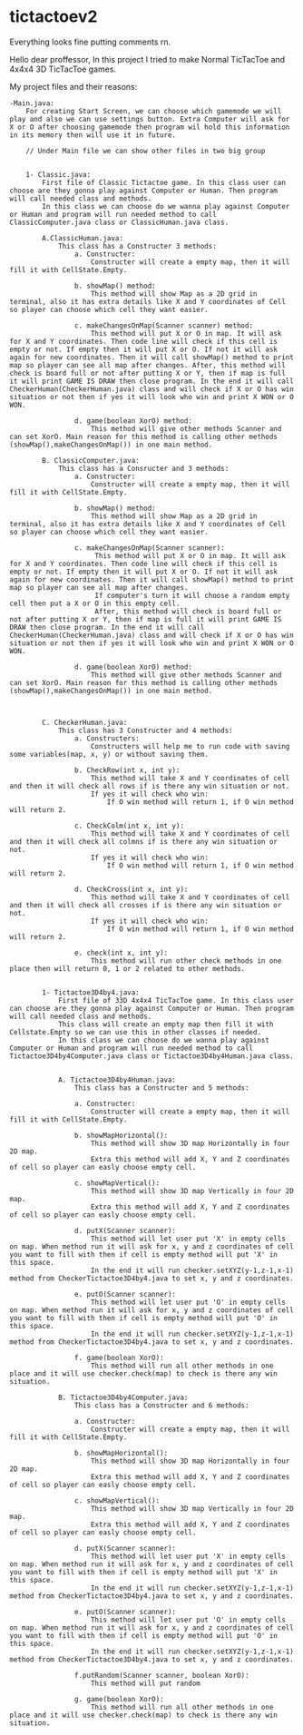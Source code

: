 ﻿# tictactoev2

Everything looks fine putting comments rn.



Hello dear proffessor,
In this project I tried to make Normal TicTacToe and 4x4x4 3D TicTacToe games.

My project files and their reasons:

    -Main.java:  
        For creating Start Screen, we can choose which gamemode we will play and also we can use settings button. Extra Computer will ask for X or O after choosing gamemode then program wil hold this information in its memory then will use it in future.

        // Under Main file we can show other files in two big group


        1- Classic.java:
            First file of Classic Tictactoe game. In this class user can choose are they gonna play against Computer or Human. Then program will call needed class and methods. 
            In this class we can choose do we wanna play against Computer or Human and program will run needed method to call ClassicComputer.java class or ClassicHuman.java class.
            
            A.ClassicHuman.java: 
                This class has a Constructer 3 methods:
                    a. Constructer:
                        Constructer will create a empty map, then it will fill it with CellState.Empty.

                    b. showMap() method:
                        This method will show Map as a 2D grid in terminal, also it has extra details like X and Y coordinates of Cell so player can choose which cell they want easier.

                    c. makeChangesOnMap(Scanner scanner) method:
                        This method will put X or O in map. It will ask for X and Y coordinates. Then code line will check if this cell is empty or not. If empty then it will put X or O. If not it will ask again for new coordinates. Then it will call showMap() method to print map so player can see all map after changes. After, this method will check is board full or not after putting X or Y, then if map is full it will print GAME IS DRAW then close program. In the end it will call CheckerHuman(CheckerHuman.java) class and will check if X or O has win situation or not then if yes it will look who win and print X WON or O WON.     

                    d. game(boolean XorO) method:
                        This method will give other methods Scanner and can set XorO. Main reason for this method is calling other methods (showMap(),makeChangesOnMap()) in one main method.

            B. ClassicComputer.java:
                This class has a Consructer and 3 methods:
                    a. Constructer:
                        Constructer will create a empty map, then it will fill it with CellState.Empty. 
                    
                    b. showMap() method:
                        This method will show Map as a 2D grid in terminal, also it has extra details like X and Y coordinates of Cell so player can choose which cell they want easier.

                    c. makeChangesOnMap(Scanner scanner):
                         This method will put X or O in map. It will ask for X and Y coordinates. Then code line will check if this cell is empty or not. If empty then it will put X or O. If not it will ask again for new coordinates. Then it will call showMap() method to print map so player can see all map after changes. 
                         If computer's turn it will choose a random empty cell then put a X or O in this empty cell.
                         After, this method will check is board full or not after putting X or Y, then if map is full it will print GAME IS DRAW then close program. In the end it will call CheckerHuman(CheckerHuman.java) class and will check if X or O has win situation or not then if yes it will look who win and print X WON or O WON.    

                    d. game(boolean XorO) method:
                        This method will give other methods Scanner and can set XorO. Main reason for this method is calling other methods (showMap(),makeChangesOnMap()) in one main method.

                

            C. CheckerHuman.java:
                This class has 3 Constructer and 4 methods:
                    a. Constructers:
                        Constructers will help me to run code with saving some variables(map, x, y) or without saving them.
                    
                    b. CheckRow(int x, int y):
                        This method will take X and Y coordinates of cell and then it will check all rows if is there any win situation or not.
                        If yes it will check who win:
                            If O win method will return 1, if O win method will return 2.

                    c. CheckColm(int x, int y):
                        This method will take X and Y coordinates of cell and then it will check all colmns if is there any win situation or not.
                        If yes it will check who win:
                            If O win method will return 1, if O win method will return 2.

                    d. CheckCross(int x, int y):
                        This method will take X and Y coordinates of cell and then it will check all crosses if is there any win situation or not.
                        If yes it will check who win:
                            If O win method will return 1, if O win method will return 2.

                    e. check(int x, int y):
                        This method will run other check methods in one place then will return 0, 1 or 2 related to other methods.
            
        
            1- Tictactoe3D4by4.java:
                First file of 33D 4x4x4 TicTacToe game. In this class user can choose are they gonna play against Computer or Human. Then program will call needed class and methods. 
                This class will create an empty map then fill it with Cellstate.Empty so we can use this in other classes if needed.
                In this class we can choose do we wanna play against Computer or Human and program will run needed method to call Tictactoe3D4by4Computer.java class or Tictactoe3D4by4Human.java class.


                A. Tictactoe3D4by4Human.java:
                    This class has a Constructer and 5 methods:

                    a. Constructer:
                        Constructer will create a empty map, then it will fill it with CellState.Empty. 

                    b. showMapHorizontal():
                        This method will show 3D map Horizontally in four 2D map. 
                        Extra this method will add X, Y and Z coordinates of cell so player can easly choose empty cell.
                
                    c. showMapVertical():
                        This method will show 3D map Vertically in four 2D map. 
                        Extra this method will add X, Y and Z coordinates of cell so player can easly choose empty cell.

                    d. putX(Scanner scanner):
                        This method will let user put 'X' in empty cells on map. When method run it will ask for x, y and z coordinates of cell you want to fill with then if cell is empty method will put 'X' in this space.
                        In the end it will run checker.setXYZ(y-1,z-1,x-1) method from CheckerTictactoe3D4by4.java to set x, y and z coordinates.

                    e. putO(Scanner scanner):
                        This method will let user put 'O' in empty cells on map. When method run it will ask for x, y and z coordinates of cell you want to fill with then if cell is empty method will put 'O' in this space.
                        In the end it will run checker.setXYZ(y-1,z-1,x-1) method from CheckerTictactoe3D4by4.java to set x, y and z coordinates.

                    f. game(boolean XorO):
                        This method will run all other methods in one place and it will use checker.check(map) to check is there any win situation. 
                
                B. Tictactoe3D4by4Computer.java:
                    This class has a Constructer and 6 methods:
                        
                    a. Constructer:
                        Constructer will create a empty map, then it will fill it with CellState.Empty. 

                    b. showMapHorizontal():
                        This method will show 3D map Horizontally in four 2D map. 
                        Extra this method will add X, Y and Z coordinates of cell so player can easly choose empty cell.
                
                    c. showMapVertical():
                        This method will show 3D map Vertically in four 2D map. 
                        Extra this method will add X, Y and Z coordinates of cell so player can easly choose empty cell.

                    d. putX(Scanner scanner):
                        This method will let user put 'X' in empty cells on map. When method run it will ask for x, y and z coordinates of cell you want to fill with then if cell is empty method will put 'X' in this space.
                        In the end it will run checker.setXYZ(y-1,z-1,x-1) method from CheckerTictactoe3D4by4.java to set x, y and z coordinates.

                    e. putO(Scanner scanner):
                        This method will let user put 'O' in empty cells on map. When method run it will ask for x, y and z coordinates of cell you want to fill with then if cell is empty method will put 'O' in this space.
                        In the end it will run checker.setXYZ(y-1,z-1,x-1) method from CheckerTictactoe3D4by4.java to set x, y and z coordinates.

                    f.putRandom(Scanner scanner, boolean XorO): 
                        This method will put random 

                    g. game(boolean XorO):
                        This method will run all other methods in one place and it will use checker.check(map) to check is there any win situation. 



